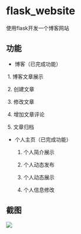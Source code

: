 # flask_website
使用flask开发一个博客网站

## 功能

- 博客（已完成功能）

  1. 博客文章展示
  
  2. 创建文章
  
  3. 修改文章
  
  4. 增加文章评论
  
  5. 文章归档
   
- 个人主页（已完成功能）
  
  1. 个人简介展示
  
  2. 个人动态发布
   
  3. 个人动态展示
  
  4. 个人信息修改
  
 ## 截图
 
 ![](https://github.com/fanchunke1991/flask_website/raw/master/logo/index.png=100x100)
